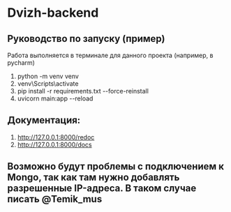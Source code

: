 # Dvizh-backend
## Руководство по запуску (пример)
Работа выполняется в терминале для данного проекта (например, в pycharm)
1) python -m venv venv
2) venv\Scripts\activate
3) pip install -r requirements.txt --force-reinstall
4) uvicorn main:app --reload
## Документация:
1) http://127.0.0.1:8000/redoc
2) http://127.0.0.1:8000/docs
## Возможно будут проблемы с подключением к Mongo, так как там нужно добавлять разрешенные IP-адреса. В таком случае писать @Temik_mus

